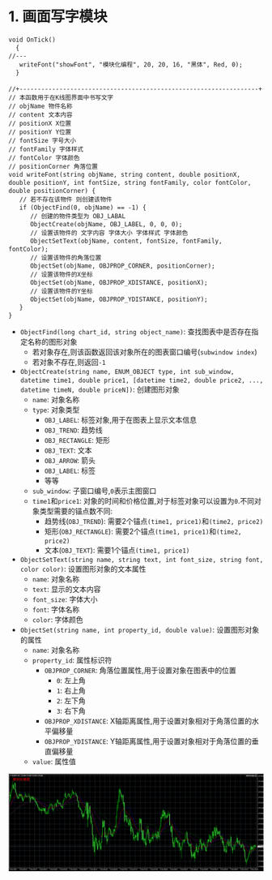 # 1. 画面写字模块

```mq4
void OnTick()
  {
//---
   writeFont("showFont", "模块化编程", 20, 20, 16, "黑体", Red, 0);
  }

//+------------------------------------------------------------------+
// 本函数用于在K线图界面中书写文字
// objName 物件名称
// content 文本内容
// positionX X位置
// positionY Y位置
// fontSize 字号大小
// fontFamily 字体样式
// fontColor 字体颜色
// positionCorner 角落位置
void writeFont(string objName, string content, double positionX, double positionY, int fontSize, string fontFamily, color fontColor, double positionCorner) {
   // 若不存在该物件 则创建该物件
   if (ObjectFind(0, objName) == -1) {
      // 创建的物件类型为 OBJ_LABAL
      ObjectCreate(objName, OBJ_LABEL, 0, 0, 0);
      // 设置该物件的 文字内容 字体大小 字体样式 字体颜色
      ObjectSetText(objName, content, fontSize, fontFamily, fontColor);
      // 设置该物件的角落位置
      ObjectSet(objName, OBJPROP_CORNER, positionCorner);
      // 设置该物件的X坐标
      ObjectSet(objName, OBJPROP_XDISTANCE, positionX);
      // 设置该物件的Y坐标
      ObjectSet(objName, OBJPROP_YDISTANCE, positionY);
   }
}
```

- `ObjectFind(long chart_id, string object_name)`: 查找图表中是否存在指定名称的图形对象
  - 若对象存在,则该函数返回该对象所在的图表窗口编号(`subwindow index`)
  - 若对象不存在,则返回`-1`
- `ObjectCreate(string name, ENUM_OBJECT type, int sub_window, datetime time1, double price1, [datetime time2, double price2, ..., datetime timeN, double priceN])`: 创建图形对象
  - `name`: 对象名称
  - `type`: 对象类型
    - `OBJ_LABEL`: 标签对象,用于在图表上显示文本信息
    - `OBJ_TREND`: 趋势线
    - `OBJ_RECTANGLE`: 矩形
    - `OBJ_TEXT`: 文本
    - `OBJ_ARROW`: 箭头
    - `OBJ_LABEL`: 标签
    - 等等
  - `sub_window`: 子窗口编号,`0`表示主图窗口
  - `time1`和`price1`: 对象的时间和价格位置,对于标签对象可以设置为`0`.不同对象类型需要的锚点数不同:
    - 趋势线(`OBJ_TREND`): 需要2个锚点`(time1, price1)`和`(time2, price2)`
    - 矩形(`OBJ_RECTANGLE`): 需要2个锚点`(time1, price1)`和`(time2, price2)`
    - 文本(`OBJ_TEXT`): 需要1个锚点`(time1, price1)`
- `ObjectSetText(string name, string text, int font_size, string font, color color)`: 设置图形对象的文本属性
  - `name`: 对象名称
  - `text`: 显示的文本内容
  - `font_size`: 字体大小
  - `font`: 字体名称
  - `color`: 字体颜色
- `ObjectSet(string name, int property_id, double value)`: 设置图形对象的属性
  - `name`: 对象名称
  - `property_id`: 属性标识符
    - `OBJPROP_CORNER`: 角落位置属性,用于设置对象在图表中的位置
      - `0`: 左上角
      - `1`: 右上角
      - `2`: 左下角
      - `3`: 右下角
    - `OBJPROP_XDISTANCE`: X轴距离属性,用于设置对象相对于角落位置的水平偏移量
    - `OBJPROP_YDISTANCE`: Y轴距离属性,用于设置对象相对于角落位置的垂直偏移量
  - `value`: 属性值

![画面写字模块](./img/画面写字模块.png)
